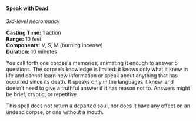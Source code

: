 #### Speak with Dead
<!-- TODO Check and tag this spell-->
<!-- markdownlint-disable-next-line no-emphasis-as-heading -->
_3rd-level necromancy_

**Casting Time:** 1 action \
**Range:** 10 feet \
**Components:** V, S, M (burning incense) \
**Duration:** 10 minutes

You call forth one corpse's memories, animating it enough to answer 5 questions.
The corpse’s knowledge is limited: it knows only what it knew in life and cannot learn new information or speak about anything that has occurred since its death.
It speaks only in the languages it knew, and doesn’t need to give a truthful answer if it has reason not to.
Answers might be brief, cryptic, or repetitive.

This spell does not return a departed soul, nor does it have any effect on an undead corpse, or one without a mouth.
